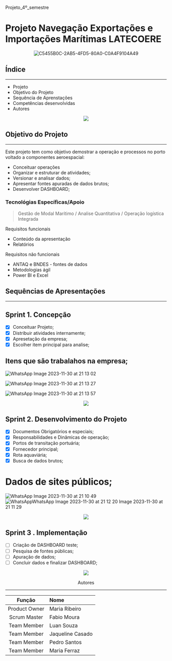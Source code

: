 Projeto_4º_semestre
# Projeto Navegação Exportações e Importações Marítimas LATECOERE 

<div align="center">

![C5455B0C-2AB5-4FD5-80A0-C0A4F9104A49](https://github.com/FabioMourahn/LateCoere_expo-imp/assets/142456922/dbc48f8c-e76d-4e09-8f9a-2cb9e95fbb17)

</div>

## Índice
_________________________________
* Projeto
* Objetivo do Projeto
* Sequência de Aprenstações
* Competências desenvolvidas
* Autores


<p align="center">
 <img src="https://img.shields.io/badge/STATUS-CONCLUÍDO-green"/>
</p>

## Objetivo do Projeto
________________________________
Este projeto tem como objetivo demostrar a operação e processos no porto voltado a componentes aeroespacial:
* Conceituar operações
* Organizar e estruturar de atividades;
* Versionar e analisar dados;
* Apresentar fontes apuradas de dados brutos;
* Desenvolver DASHBOARD;


 ### Tecnológias Específicas/Apoio
> Gestão de Modal Marítimo / Analise Quantitativa / Operação logística Integrada 


Requisitos funcionais 
- Conteúdo da apresentação   
- Relatórios 

Requisitos não funcionais
- ANTAQ e BNDES - fontes de dados
- Metodologias ágil
- Power BI e Excel
  
## Sequências de Apresentações
________________________________
## Sprint 1. Concepção
- [X] Conceituar Projeto;
- [X] Distribuir atividades internamente;
- [X] Apresetação da empresa;
- [X] Escolher item principal para analise;

<p align="left">

## Itens que são trabalahos na empresa;

![WhatsApp Image 2023-11-30 at 21 13 02](https://github.com/FabioMourahn/LateCoere_expo-imp/assets/142456922/4faf1750-7140-4ba1-85d4-3d8c7af5839d)

![WhatsApp Image 2023-11-30 at 21 13 27](https://github.com/FabioMourahn/LateCoere_expo-imp/assets/142456922/ea207ad7-05fd-4226-ab88-ed3ad2d7db5d)
 
![WhatsApp Image 2023-11-30 at 21 13 57](https://github.com/FabioMourahn/LateCoere_expo-imp/assets/142456922/11e7accb-f86c-4c9e-80e8-64ba4a2e5870)

</d>

<p align="center">
 <img src="https://img.shields.io/badge/STATUS-CONCLUÍDO-green"/>
</p>

## Sprint 2. Desenvolvimento do Projeto
- [X] Documentos Obrigatórios e especiais;
- [X] Responsabilidades e Dinâmicas de operação;
- [X] Portos de transitação portuária;
- [X] Fornecedor principal;
- [X] Rota aquaviária;
- [X] Busca de dados brutos;

<p align="center">

# Dados de sites públicos;

![WhatsApp Image 2023-11-30 at 21 10 49](https://github.com/FabioMourahn/LateCoere_expo-imp/assets/142456922/dbc82bae-e737-4b13-8a4f-4b04bb38ee4f)
![WhatsApp![WhatsApp Image 2023-11-30 at 21 12 20](https://github.com/FabioMourahn/LateCoere_expo-imp/assets/142456922/08c7b47a-3614-4f15-bf18-472081ec142b)
 Image 2023-11-30 at 21 11 29](https://github.com/FabioMourahn/LateCoere_expo-imp/assets/142456922/f30c8633-7838-4c1a-99a9-4c0b5bb1a61f)

</d>

<p align="center">
 <img src="https://img.shields.io/badge/STATUS-CONCLUÍDO-green"/>
</p>
      
## Sprint 3 . Implementação
- [ ] Criação de DASHBOARD teste;
- [ ] Pesquisa de fontes públicas;
- [ ] Apuração de dados;
- [ ] Concluir dados e finalizar DASHBOARD;

<p align="center">
 <img src="https://img.shields.io/badge/STATUS-EM_ANDAMENTO-yellow"/>
</p>


<div align="center"

## Autores
_________________________________________

|    Função     | Nome           |                                                                                                                                                                                                                                            
| :-----------: | :--------------|
| Product Owner | Maria Ribeiro  |
| Scrum Master  | Fabio Moura    |
| Team Member   | Luan Souza     |
|  Team Member  | Jaqueline Casado | 
|  Team Member  | Pedro Santos    |       
|  Team Member  | Maria Ferraz    |

</div>
